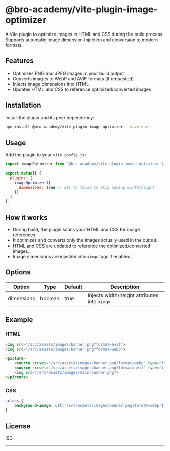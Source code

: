 # @bro-academy/vite-plugin-image-optimizer

A Vite plugin to optimize images in HTML and CSS during the build process. Supports automatic image dimension injection and conversion to modern formats.

## Features

- Optimizes PNG and JPEG images in your build output
- Converts images to WebP and AVIF formats (if requested)
- Injects image dimensions into HTML
- Updates HTML and CSS to reference optimized/converted images

## Installation

Install the plugin and its peer dependency:

```sh
npm install @bro-academy/vite-plugin-image-optimizer --save-dev
```

## Usage

Add the plugin to your `vite.config.js`:

```js
import imageOptimizer from '@bro-academy/vite-plugin-image-optimizer';

export default {
  plugins: [
    imageOptimizer({
      dimensions: true // Set to false to skip adding width/height
    })
  ]
};
```

## How it works

- During build, the plugin scans your HTML and CSS for image references.
- It optimizes and converts only the images actually used in the output.
- HTML and CSS are updated to reference the optimized/converted images.
- Image dimensions are injected into `<img>` tags if enabled.

## Options

| Option      | Type    | Default | Description                                 |
|-------------|---------|---------|---------------------------------------------|
| dimensions  | boolean | true    | Injects width/height attributes into `<img>`|

## Example

### HTML
```html
<img src="/src/assets/images/banner.png?format=avif">
<img src="/src/assets/images/banner.png?format=webp">

<picture>
    <source srcset="/src/assets/images/banner.png?format=webp" type="image/webp">
    <source srcset="/src/assets/images/banner.png?format=avif" type="image/avif">
    <img src="/src/assets/images/main-banner.png">
</picture>
```

### CSS
```css
.class {
    background-image: url('/src/assets/images/banner.png?format=webp');
}
```

## License

ISC

---